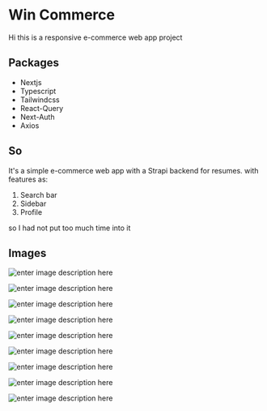 # Win Commerce

Hi this is a responsive e-commerce web app project

## Packages

- Nextjs
- Typescript
- Tailwindcss
- React-Query
- Next-Auth
- Axios

## So

It's a simple e-commerce web app with a Strapi backend for resumes.
with features as:

1.  Search bar
2.  Sidebar
3.  Profile

so I had not put too much time into it

## Images

![enter image description here](https://i.ibb.co/7SrC7G8/win-commerce.png)

![enter image description here](https://i.ibb.co/StCsMpJ/win-commerce-3.png)

![enter image description here](https://i.ibb.co/nBJMMvM/win-commerce-2.png)

![enter image description here](https://i.ibb.co/MVtnxbz/win-commerce-4.png)

![enter image description here](https://i.ibb.co/Fq733TZ/win-commerce-phone-2.png)

![enter image description here](https://i.ibb.co/GRKhZ7d/win-commerce-phone-3.png)

![enter image description here](https://i.ibb.co/k3XMgXm/win-commerce-phone-5.png)

![enter image description here](https://i.ibb.co/xFFDrRJ/win-commerce-phone-6.png)

![enter image description here](https://i.ibb.co/zmpZMYH/win-commerce-phone-7.png)
